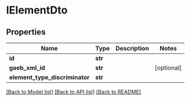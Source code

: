 # IElementDto

## Properties
Name | Type | Description | Notes
------------ | ------------- | ------------- | -------------
**id** | **str** |  | 
**gaeb_xml_id** | **str** |  | [optional] 
**element_type_discriminator** | **str** |  | 

[[Back to Model list]](../README.md#documentation-for-models) [[Back to API list]](../README.md#documentation-for-api-endpoints) [[Back to README]](../README.md)


